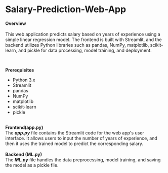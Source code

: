 # Salary-Prediction-Web-App

**Overview** </br>
</br>
This web application predicts salary based on years of experience using a simple linear regression model. The frontend is built with Streamlit, and the backend utilizes Python libraries such as pandas, NumPy, matplotlib, scikit-learn, and pickle for data processing, model training, and deployment.

</br>

**Prerequisites**</br>
- Python 3.x
- Streamlit
- pandas
- NumPy
- matplotlib
- scikit-learn
- pickle
</br>
<b>Frontend(app.py)</b> <br/>
The <b><i>app.py</i></b> file contains the Streamlit code for the web app's user interface. It allows users to input the number of years of experience, and then it uses the trained model to predict the corresponding salary.</br>
</br>
<b>Backend (ML.py)</b></br>
The <i><b>ML.py</b></i> file handles the data preprocessing, model training, and saving the model as a pickle file.

